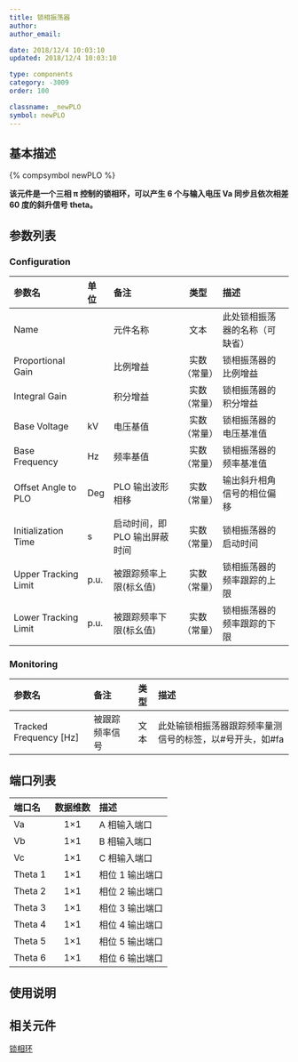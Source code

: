 ```yaml
---
title: 锁相振荡器
author:
author_email:

date: 2018/12/4 10:03:10
updated: 2018/12/4 10:03:10

type: components
category: -3009
order: 100

classname: _newPLO
symbol: newPLO
---
```


## 基本描述

{% compsymbol newPLO %}

**该元件是一个三相 π 控制的锁相环，可以产生 6 个与输入电压 Va 同步且依次相差 60 度的斜升信号 theta。**

## 参数列表

### Configuration

| 参数名               | 单位 | 备注                          |     类型     | 描述                           |
| :------------------- | :--- | :---------------------------- | :----------: | :----------------------------- |
| Name                 |      | 元件名称                      |     文本     | 此处锁相振荡器的名称（可缺省） |
| Proportional Gain    |      | 比例增益                      | 实数（常量） | 锁相振荡器的比例增益           |
| Integral Gain        |      | 积分增益                      | 实数（常量） | 锁相振荡器的积分增益           |
| Base Voltage         | kV   | 电压基值                      | 实数（常量） | 锁相振荡器的电压基准值         |
| Base Frequency       | Hz   | 频率基值                      | 实数（常量） | 锁相振荡器的频率基准值         |
| Offset Angle to PLO  | Deg  | PLO 输出波形相移              | 实数（常量） | 输出斜升相角信号的相位偏移     |
| Initialization Time  | s    | 启动时间，即 PLO 输出屏蔽时间 | 实数（常量） | 锁相振荡器的启动时间           |
| Upper Tracking Limit | p.u. | 被跟踪频率上限(标幺值)        | 实数（常量） | 锁相振荡器的频率跟踪的上限     |
| Lower Tracking Limit | p.u. | 被跟踪频率下限(标幺值)        | 实数（常量） | 锁相振荡器的频率跟踪的下限     |

### Monitoring

| 参数名                   | 备注           | 类型 | 描述                                                     |
| :----------------------- | :------------- | :--: | :------------------------------------------------------- |
| Tracked Frequency \[Hz\] | 被跟踪频率信号 | 文本 | 此处输锁相振荡器跟踪频率量测信号的标签，以#号开头，如#fa |

## 端口列表

| 端口名  | 数据维数 | 描述            |
| :------ | :------: | :-------------- |
| Va      |   1×1    | A 相输入端口    |
| Vb      |   1×1    | B 相输入端口    |
| Vc      |   1×1    | C 相输入端口    |
| Theta 1 |   1×1    | 相位 1 输出端口 |
| Theta 2 |   1×1    | 相位 2 输出端口 |
| Theta 3 |   1×1    | 相位 3 输出端口 |
| Theta 4 |   1×1    | 相位 4 输出端口 |
| Theta 5 |   1×1    | 相位 5 输出端口 |
| Theta 6 |   1×1    | 相位 6 输出端口 |

## 使用说明

## 相关元件

[锁相环](comp_newPLL.html)
